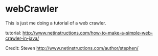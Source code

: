 # webCrawler
This is just me doing a tutorial of a web crawler.

tutorial: http://www.netinstructions.com/how-to-make-a-simple-web-crawler-in-java/

Credit: Steven
http://www.netinstructions.com/author/stephen/
